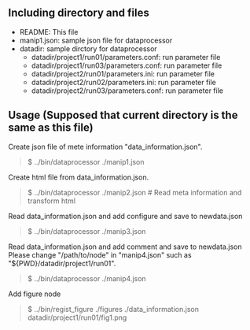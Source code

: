Including directory and files
--------------

- README: This file
- manip1.json: sample json file for dataprocessor
- datadir: sample dirctory for dataprocessor
  - datadir/project1/run01/parameters.conf: run parameter file
  - datadir/project1/run03/parameters.conf: run parameter file
  - datadir/project2/run01/parameters.ini: run parameter file
  - datadir/project2/run02/parameters.ini: run parameter file
  - datadir/project2/run03/parameters.conf: run parameter file


Usage (Supposed that current directory is the same as this file)
--------
Create json file of mete information "data\_information.json".
> $ ../bin/dataprocessor ./manip1.json

Create html file from data\_information.json.
> $ ../bin/dataprocessor ./manip2.json  # Read meta information and transform html

Read data\_information.json and add configure and save to newdata.json
> $ ../bin/dataprocessor ./manip3.json

Read data\_information.json and add comment and save to newdata.json
Please change "/path/to/node" in "manip4.json" such as "${PWD}/datadir/project1/run01".
> $ ../bin/dataprocessor ./manip4.json

Add figure node
> $ ../bin/regist_figure ./figures ./data_information.json datadir/project1/run01/fig1.png
